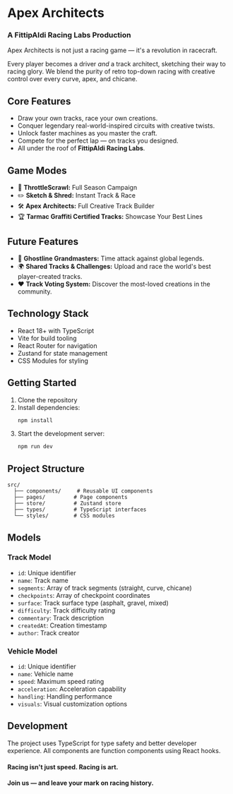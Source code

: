 # Apex Architects
### A FittipAIdi Racing Labs Production

Apex Architects is not just a racing game — it's a revolution in racecraft.

Every player becomes a driver *and* a track architect, sketching their way to racing glory.
We blend the purity of retro top-down racing with creative control over every curve, apex, and chicane.

## Core Features
- Draw your own tracks, race your own creations.
- Conquer legendary real-world-inspired circuits with creative twists.
- Unlock faster machines as you master the craft.
- Compete for the perfect lap — on tracks you designed.
- All under the roof of **FittipAIdi Racing Labs**.

## Game Modes
- 🏁 **ThrottleScrawl:** Full Season Campaign
- ✏️ **Sketch & Shred:** Instant Track & Race
- 🛠️ **Apex Architects:** Full Creative Track Builder
- 🏆 **Tarmac Graffiti Certified Tracks:** Showcase Your Best Lines

## Future Features
- 👻 **Ghostline Grandmasters:** Time attack against global legends.
- 🌍 **Shared Tracks & Challenges:** Upload and race the world's best player-created tracks.
- ❤️ **Track Voting System:** Discover the most-loved creations in the community.

## Technology Stack

- React 18+ with TypeScript
- Vite for build tooling
- React Router for navigation
- Zustand for state management
- CSS Modules for styling

## Getting Started

1. Clone the repository
2. Install dependencies:
   ```bash
   npm install
   ```
3. Start the development server:
   ```bash
   npm run dev
   ```

## Project Structure

```
src/
  ├── components/     # Reusable UI components
  ├── pages/         # Page components
  ├── store/         # Zustand store
  ├── types/         # TypeScript interfaces
  └── styles/        # CSS modules
```

## Models

### Track Model
- `id`: Unique identifier
- `name`: Track name
- `segments`: Array of track segments (straight, curve, chicane)
- `checkpoints`: Array of checkpoint coordinates
- `surface`: Track surface type (asphalt, gravel, mixed)
- `difficulty`: Track difficulty rating
- `commentary`: Track description
- `createdAt`: Creation timestamp
- `author`: Track creator

### Vehicle Model
- `id`: Unique identifier
- `name`: Vehicle name
- `speed`: Maximum speed rating
- `acceleration`: Acceleration capability
- `handling`: Handling performance
- `visuals`: Visual customization options

## Development

The project uses TypeScript for type safety and better developer experience. All components are function components using React hooks.

#### Racing isn't just speed. Racing is art.
#### Join us — and leave your mark on racing history.
